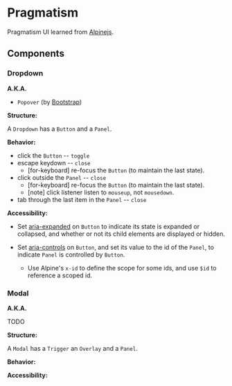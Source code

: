# Pragmatism

Pragmatism UI learned from [Alpinejs](https://alpinejs.dev/components).

## Components

### Dropdown

**A.K.A.**

- `Popover` (by [Bootstrap](https://getbootstrap.com))

**Structure:**

A `Dropdown` has a `Button` and a `Panel`.

**Behavior:**

- click the `Button` -- `toggle`
- escape keydown -- `close`
  - [for-keyboard] re-focus the `Button` (to maintain the last state).
- click outside the `Panel` -- `close`
  - [for-keyboard] re-focus the `Button` (to maintain the last state).
  - [note] click listener listen to `mouseup`, not `mousedown`.
- tab through the last item in the `Panel` -- `close`

**Accessibility:**

- Set [aria-expanded](https://developer.mozilla.org/en-US/docs/Web/Accessibility/ARIA/Attributes/aria-expanded)
  on `Button` to indicate its state is expanded or collapsed,
  and whether or not its child elements are displayed or hidden.

- Set [aria-controls](https://developer.mozilla.org/en-US/docs/Web/Accessibility/ARIA/Attributes/aria-controls)
  on `Button`, and set its value to the id of the `Panel`,
  to indicate `Panel` is controlled by `Button`.

  - Use Alpine's `x-id` to define the scope for some ids,
    and use `$id` to reference a scoped id.

### Modal

**A.K.A.**

TODO

**Structure:**

A `Modal` has a `Trigger` an `Overlay` and a `Panel`.

**Behavior:**

**Accessibility:**
